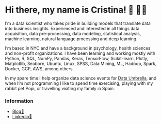 # Hi there, my name is Cristina! 👋 :woman_technologist:

I’m a data scientist who takes pride in building models that translate data into business insights. Experienced and interested in all things data acquisition, data pre-processing, data modeling, statistical analysis, machine learning, natural language processing and deep learning. 

I’m based in NYC and have a background in psychology, health sciences and non-profit organizations. I have been learning and working mostly with Python, R, SQL, NumPy, Pandas, Keras, TensorFlow, Scikit-learn, Plotly, Matplotlib, Seaborn, Ubuntu, Linux, SPSS, Data Mining, ML, Hadoop, Spark, Docker, GCP, AWS, among others.

In my spare time I help organize data science events for [Data Umbrella](https://www.dataumbrella.org/), and when I’m not programming I like to spend time exercising, playing with my rabbit pet Popi, or travelling visiting my family in Spain.



### Information
 
- [Blog🧾](https://medium.com/@cristinamulaslopez)   
- [Linkedin:briefcase:](http://www.linkedin.com/in/cristina-mulas-00321a167)
<!--
**Cristinamulas/Cristinamulas** is a ✨ _special_ ✨ repository because its `README.md` (this file) appears on your GitHub profile.

Here are some ideas to get you started:

- 🔭 I’m currently working on ...
- 🌱 I’m currently learning ...
- 👯 I’m looking to collaborate on ...
- 🤔 I’m looking for help with ...
- 💬 Ask me about ...
- 📫 How to reach me: cristinamulaslopez@ gmail.com
- 📫 cristinamulaslopez@gmail.com

- 😄 Pronouns: ...
- ⚡ Fun fact: ...
-->
